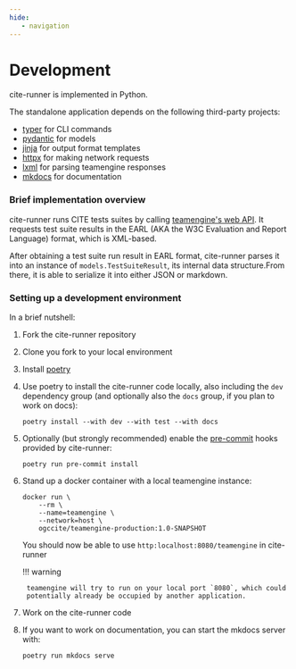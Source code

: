 ```yaml
---
hide:
   - navigation
---
```


# Development

cite-runner is implemented in Python.

The standalone application depends on the following third-party projects:

- [typer] for CLI commands
- [pydantic] for models
- [jinja] for output format templates
- [httpx] for making network requests
- [lxml] for parsing teamengine responses
- [mkdocs] for documentation

### Brief implementation overview

cite-runner runs CITE tests suites by calling [teamengine's web API]. It
requests test suite results in the EARL (AKA the W3C Evaluation and Report
Language) format, which is XML-based.

After obtaining a test suite run result in EARL format, cite-runner parses it
into an instance of `models.TestSuiteResult`, its internal data structure.From
there, it is able to serialize it into either JSON or markdown.


### Setting up a development environment

In a brief nutshell:

1. Fork the cite-runner repository

2. Clone you fork to your local environment

3. Install [poetry]

4. Use poetry to install the cite-runner code locally, also including the
   `dev` dependency group (and optionally also the `docs` group, if you plan
   to work on docs):

    ```shell
    poetry install --with dev --with test --with docs
    ```

5. Optionally (but strongly recommended) enable the [pre-commit] hooks
   provided by cite-runner:

    ```shell
    poetry run pre-commit install
    ```

6. Stand up a docker container with a local teamengine instance:

    ```shell
    docker run \
        --rm \
        --name=teamengine \
        --network=host \
        ogccite/teamengine-production:1.0-SNAPSHOT
    ```

    You should now be able to use `http:localhost:8080/teamengine` in
    cite-runner

    !!! warning

        teamengine will try to run on your local port `8080`, which could
        potentially already be occupied by another application.

7. Work on the cite-runner code

8. If you want to work on documentation, you can start the mkdocs server with:

    ```shell
    poetry run mkdocs serve
    ```


[httpx]: https://www.python-httpx.org/
[jinja]: https://jinja.palletsprojects.com/en/stable/
[lxml]: https://lxml.de/
[mkdocs]: https://www.mkdocs.org/
[poetry]: https://python-poetry.org/
[pre-commit]: https://pre-commit.com/
[pydantic]: https://docs.pydantic.dev/latest/
[teamengine's web API]: https://opengeospatial.github.io/teamengine/users.html
[typer]: https://typer.tiangolo.com/
